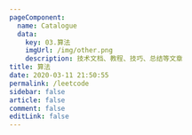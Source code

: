 ```yaml
---
pageComponent: 
  name: Catalogue
  data: 
    key: 03.算法
    imgUrl: /img/other.png
    description: 技术文档、教程、技巧、总结等文章
title: 算法
date: 2020-03-11 21:50:55
permalink: /leetcode
sidebar: false
article: false
comment: false
editLink: false
---
```

